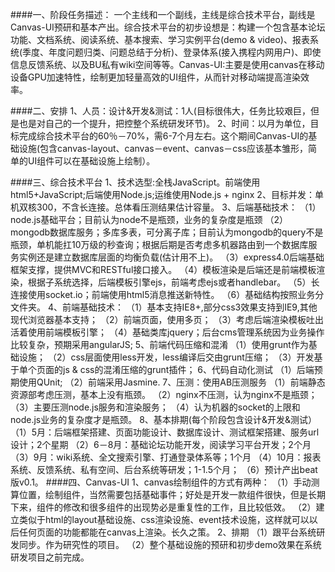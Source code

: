 


####一、阶段任务描述：
	一个主线和一个副线，主线是综合技术平台，副线是Canvas-UI预研和基本产出。综合技术平台的初步设想是：构建一个包含基本论坛功能、文档系统、阅读系统、基本搜索、学习实例平台(demo & video)、报表系统(季度、年度问题归类、问题总结于分析)、登录体系(接入携程内网用户)、即使信息反馈系统、以及BU私有wiki空间等等。Canvas-UI:主要是使用canvas在移动设备GPU加速特性，绘制更加轻量高效的UI组件，从而针对移动端提高渲染效率。

####二、安排
	1、人员：设计&开发&测试：1人(目标很伟大，任务比较艰巨，但是也是对自己的一个提升，把控整个系统研发环节)。
	2、时间：以月为单位，目标完成综合技术平台的60％－70%，需6-7个月左右。这个期间Canvas-UI的基础设施(包含canvas-layout、canvas－event、canvas－css应该基本雏形，简单的UI组件可以在基础设施上绘制）。

####三、综合技术平台
	1、技术选型:全栈JavaScript。前端使用html5+JavaScript;后端使用Node.js;运维使用Node.js + nginx
	2、目标并发：单机双核300，不含长连接。总体看压测结果估计容量。
	3、后端基础技术：
		（1）node.js基础平台；目前认为node不是瓶颈，业务的复杂度是瓶颈
		（2）mongodb数据库服务；多库多表，可分离子库；目前认为mongodb的query不是瓶颈，单机能扛10万级的秒查询；根据后期是否考虑多机器路由到一个数据库服务实例还是建立数据库层面的均衡负载(估计用不上)。
		（3）express4.0后端基础框架支撑，提供MVC和RESTful接口接入。
		（4）模板渲染是后端还是前端模板渲染，根据子系统选择，后端模板引擎ejs，前端考虑ejs或者handlebar。
		（5）长连接使用socket.io；前端使用html5消息推送新特性。
		（6）基础结构按照业务分文件夹。
	4、前端基础技术：
		（1）基本支持IE8+,部分css3效果支持到IE9,其他现代浏览器基本支持；
		（2）前端页面，使用多页；
		（3）考虑后端渲染模板吐出活着使用前端模板引擎；
		（4）基础类库jquery；后台cms管理系统因为业务操作比较复杂，预期采用angularJS;
	5、前端代码压缩和混淆
		（1）使用grunt作为基础设施；
		（2）css层面使用less开发，less编译后交由grunt压缩；
		（3）开发基于单个页面的js & css的混淆压缩的grunt插件；
	6、代码自动化测试
		（1）后端预期使用QUnit;
		（2）前端采用Jasmine.
	7、压测：使用AB压测服务
		（1）前端静态资源部考虑压测，基本上没有瓶颈。
		（2）nginx不压测，认为nginx不是瓶颈；
		（3）主要压测node.js服务和渲染服务；
		（4）认为机器的socket的上限和node.js业务的复杂度才是瓶颈。
	8、基本排期(每个阶段包含设计&开发&测试）
	 	（1）5月：后端框架搭建、页面功能设计、数据库设计、测试框架搭建、服务url设计；2个星期
	 	（2）6－8月：基础论坛功能开发，阅读学习平台开发；2个月
	 	（3）9月：wiki系统、全文搜索引擎、打通登录体系等；1个月
	 	（4）10月：报表系统、反馈系统、私有空间、后台系统等研发；1-1.5个月；
	 	（6）预计产出beat版v0.1。
####四、Canvas-UI
	1、canvas绘制组件的方式有两种：
	（1）手动测算位置，绘制组件，当然需要包括基础事件；好处是开发一款组件很快，但是长期下来，组件的修改和很多组件的出现势必是重复性的工作，且比较低效。
	（2）建立类似于html的layout基础设施、css渲染设施、event技术设施，这样就可以以后任何页面的功能都能在canvas上渲染。长久之策。
	2、排期
	（1）跟平台系统研发同步。作为研究性的项目。
	（2）整个基础设施的预研和初步demo效果在系统研发项目之前完成。
		
    